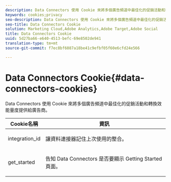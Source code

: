 ```yaml
---
description: Data Connectors 使用 Cookie 來將多個廣告頻道中最佳化的促銷活動和轉換效能量度提供給廣告商。
keywords: cookies;privacy
seo-description: Data Connectors 使用 Cookie 來將多個廣告頻道中最佳化的促銷活動和轉換效能量度提供給廣告商。
seo-title: Data Connectors Cookie
solution: Marketing Cloud,Adobe Analytics,Adobe Target,Adobe Social
title: Data Connectors Cookie
uuid: 5d27ba66-e640-4513-befc-69e8502de941
translation-type: tm+mt
source-git-commit: f7ec8bf6087a18be41c9efbf05f60e6cfd24e566

---
```



# Data Connectors Cookie{#data-connectors-cookies}

Data Connectors 使用 Cookie 來將多個廣告頻道中最佳化的促銷活動和轉換效能量度提供給廣告商。

<table id="table_54B402C6E19C4A70B1E27BC9DFF776EB"> 
 <thead> 
  <tr> 
   <th colname="col1" class="entry"> Cookie名稱 </th> 
   <th colname="col2" class="entry"> 資訊 </th> 
  </tr> 
 </thead>
 <tbody> 
  <tr> 
   <td colname="col1"> <p>integration_id </p> </td> 
   <td colname="col2"> <p>讓資料連接器記住上次使用的整合。 </p> </td> 
  </tr> 
  <tr> 
   <td colname="col1"> <p>get_started </p> </td> 
   <td colname="col2"> <p>告知 Data Connectors 是否要顯示 <span class="wintitle">Getting Started</span> 頁面。 </p> </td> 
  </tr> 
 </tbody> 
</table>

